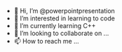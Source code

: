 - 👋 Hi, I’m @powerpointpresentation
- 👀 I’m interested in learning to code
- 🌱 I’m currently learning C++
- 💞️ I’m looking to collaborate on ...
- 📫 How to reach me ...

<!---
powerpointpresentation/powerpointpresentation is a ✨ special ✨ repository because its `README.md` (this file) appears on your GitHub profile.
You can click the Preview link to take a look at your changes.
--->

